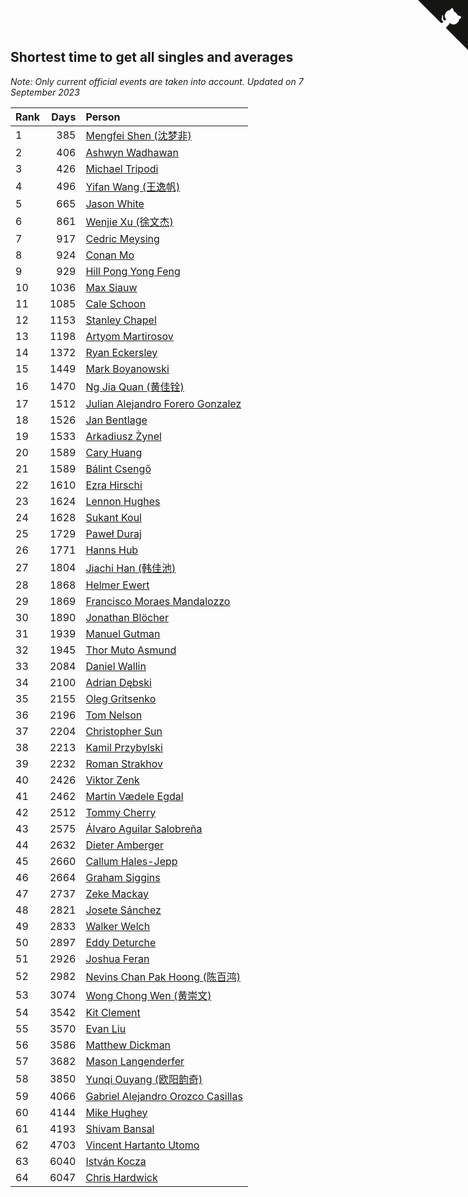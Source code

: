 ## Shortest time to get all singles and averages

*Note: Only current official events are taken into account.*
*Updated on  7 September 2023*

| Rank | Days | Person |
| :--- | ---: | :--- |
| 1 | 385 | [Mengfei Shen (沈梦非)](https://www.worldcubeassociation.org/persons/2018SHEN07) |
| 2 | 406 | [Ashwyn Wadhawan](https://www.worldcubeassociation.org/persons/2022WADH02) |
| 3 | 426 | [Michael Tripodi](https://www.worldcubeassociation.org/persons/2021TRIP01) |
| 4 | 496 | [Yifan Wang (王逸帆)](https://www.worldcubeassociation.org/persons/2017WANY29) |
| 5 | 665 | [Jason White](https://www.worldcubeassociation.org/persons/2016WHIT16) |
| 6 | 861 | [Wenjie Xu (徐文杰)](https://www.worldcubeassociation.org/persons/2016XUWE02) |
| 7 | 917 | [Cedric Meysing](https://www.worldcubeassociation.org/persons/2017MEYS02) |
| 8 | 924 | [Conan Mo](https://www.worldcubeassociation.org/persons/2020MOCO01) |
| 9 | 929 | [Hill Pong Yong Feng](https://www.worldcubeassociation.org/persons/2017FENG10) |
| 10 | 1036 | [Max Siauw](https://www.worldcubeassociation.org/persons/2017SIAU02) |
| 11 | 1085 | [Cale Schoon](https://www.worldcubeassociation.org/persons/2014SCHO02) |
| 12 | 1153 | [Stanley Chapel](https://www.worldcubeassociation.org/persons/2016CHAP04) |
| 13 | 1198 | [Artyom Martirosov](https://www.worldcubeassociation.org/persons/2016MART29) |
| 14 | 1372 | [Ryan Eckersley](https://www.worldcubeassociation.org/persons/2019ECKE02) |
| 15 | 1449 | [Mark Boyanowski](https://www.worldcubeassociation.org/persons/2014BOYA01) |
| 16 | 1470 | [Ng Jia Quan (黄佳铨)](https://www.worldcubeassociation.org/persons/2015QUAN03) |
| 17 | 1512 | [Julian Alejandro Forero Gonzalez](https://www.worldcubeassociation.org/persons/2018GONZ30) |
| 18 | 1526 | [Jan Bentlage](https://www.worldcubeassociation.org/persons/2010BENT01) |
| 19 | 1533 | [Arkadiusz Żynel](https://www.worldcubeassociation.org/persons/2018ZYNE01) |
| 20 | 1589 | [Cary Huang](https://www.worldcubeassociation.org/persons/2015HUAN48) |
| 21 | 1589 | [Bálint Csengő](https://www.worldcubeassociation.org/persons/2019CSEN01) |
| 22 | 1610 | [Ezra Hirschi](https://www.worldcubeassociation.org/persons/2019HIRS01) |
| 23 | 1624 | [Lennon Hughes](https://www.worldcubeassociation.org/persons/2017HUGH04) |
| 24 | 1628 | [Sukant Koul](https://www.worldcubeassociation.org/persons/2014KOUL01) |
| 25 | 1729 | [Paweł Duraj](https://www.worldcubeassociation.org/persons/2016DURA09) |
| 26 | 1771 | [Hanns Hub](https://www.worldcubeassociation.org/persons/2013HUBH01) |
| 27 | 1804 | [Jiachi Han (韩佳池)](https://www.worldcubeassociation.org/persons/2014HANJ02) |
| 28 | 1868 | [Helmer Ewert](https://www.worldcubeassociation.org/persons/2015EWER01) |
| 29 | 1869 | [Francisco Moraes Mandalozzo](https://www.worldcubeassociation.org/persons/2017MAND13) |
| 30 | 1890 | [Jonathan Blöcher](https://www.worldcubeassociation.org/persons/2018BLOC01) |
| 31 | 1939 | [Manuel Gutman](https://www.worldcubeassociation.org/persons/2017GUTM01) |
| 32 | 1945 | [Thor Muto Asmund](https://www.worldcubeassociation.org/persons/2017ASMU01) |
| 33 | 2084 | [Daniel Wallin](https://www.worldcubeassociation.org/persons/2013WALL03) |
| 34 | 2100 | [Adrian Dębski](https://www.worldcubeassociation.org/persons/2017DEBS01) |
| 35 | 2155 | [Oleg Gritsenko](https://www.worldcubeassociation.org/persons/2011GRIT01) |
| 36 | 2196 | [Tom Nelson](https://www.worldcubeassociation.org/persons/2013NELS01) |
| 37 | 2204 | [Christopher Sun](https://www.worldcubeassociation.org/persons/2017SUNC02) |
| 38 | 2213 | [Kamil Przybylski](https://www.worldcubeassociation.org/persons/2016PRZY01) |
| 39 | 2232 | [Roman Strakhov](https://www.worldcubeassociation.org/persons/2012STRA02) |
| 40 | 2426 | [Viktor Zenk](https://www.worldcubeassociation.org/persons/2016ZENK01) |
| 41 | 2462 | [Martin Vædele Egdal](https://www.worldcubeassociation.org/persons/2013EGDA02) |
| 42 | 2512 | [Tommy Cherry](https://www.worldcubeassociation.org/persons/2015CHER07) |
| 43 | 2575 | [Álvaro Aguilar Salobreña](https://www.worldcubeassociation.org/persons/2015SALO01) |
| 44 | 2632 | [Dieter Amberger](https://www.worldcubeassociation.org/persons/2016AMBE02) |
| 45 | 2660 | [Callum Hales-Jepp](https://www.worldcubeassociation.org/persons/2012HALE01) |
| 46 | 2664 | [Graham Siggins](https://www.worldcubeassociation.org/persons/2016SIGG01) |
| 47 | 2737 | [Zeke Mackay](https://www.worldcubeassociation.org/persons/2015MACK06) |
| 48 | 2821 | [Josete Sánchez](https://www.worldcubeassociation.org/persons/2015SANC18) |
| 49 | 2833 | [Walker Welch](https://www.worldcubeassociation.org/persons/2011WELC01) |
| 50 | 2897 | [Eddy Deturche](https://www.worldcubeassociation.org/persons/2014DETU01) |
| 51 | 2926 | [Joshua Feran](https://www.worldcubeassociation.org/persons/2011FERA01) |
| 52 | 2982 | [Nevins Chan Pak Hoong (陈百鸿)](https://www.worldcubeassociation.org/persons/2010CHAN20) |
| 53 | 3074 | [Wong Chong Wen (黄崇文)](https://www.worldcubeassociation.org/persons/2014WENW01) |
| 54 | 3542 | [Kit Clement](https://www.worldcubeassociation.org/persons/2008CLEM01) |
| 55 | 3570 | [Evan Liu](https://www.worldcubeassociation.org/persons/2009LIUE01) |
| 56 | 3586 | [Matthew Dickman](https://www.worldcubeassociation.org/persons/2013DICK01) |
| 57 | 3682 | [Mason Langenderfer](https://www.worldcubeassociation.org/persons/2013LANG03) |
| 58 | 3850 | [Yunqi Ouyang (欧阳韵奇)](https://www.worldcubeassociation.org/persons/2007YUNQ01) |
| 59 | 4066 | [Gabriel Alejandro Orozco Casillas](https://www.worldcubeassociation.org/persons/2008CASI01) |
| 60 | 4144 | [Mike Hughey](https://www.worldcubeassociation.org/persons/2007HUGH01) |
| 61 | 4193 | [Shivam Bansal](https://www.worldcubeassociation.org/persons/2011BANS02) |
| 62 | 4703 | [Vincent Hartanto Utomo](https://www.worldcubeassociation.org/persons/2010UTOM01) |
| 63 | 6040 | [István Kocza](https://www.worldcubeassociation.org/persons/2005KOCZ01) |
| 64 | 6047 | [Chris Hardwick](https://www.worldcubeassociation.org/persons/2003HARD01) |


<a href="https://github.com/JustinTimeCuber/wca_statistics" class="github-corner" aria-label="View source on Github"><svg width="80" height="80" viewBox="0 0 250 250" style="fill:#151513; color:#fff; position: absolute; top: 0; border: 0; right: 0;" aria-hidden="true"><path d="M0,0 L115,115 L130,115 L142,142 L250,250 L250,0 Z"></path><path d="M128.3,109.0 C113.8,99.7 119.0,89.6 119.0,89.6 C122.0,82.7 120.5,78.6 120.5,78.6 C119.2,72.0 123.4,76.3 123.4,76.3 C127.3,80.9 125.5,87.3 125.5,87.3 C122.9,97.6 130.6,101.9 134.4,103.2" fill="currentColor" style="transform-origin: 130px 106px;" class="octo-arm"></path><path d="M115.0,115.0 C114.9,115.1 118.7,116.5 119.8,115.4 L133.7,101.6 C136.9,99.2 139.9,98.4 142.2,98.6 C133.8,88.0 127.5,74.4 143.8,58.0 C148.5,53.4 154.0,51.2 159.7,51.0 C160.3,49.4 163.2,43.6 171.4,40.1 C171.4,40.1 176.1,42.5 178.8,56.2 C183.1,58.6 187.2,61.8 190.9,65.4 C194.5,69.0 197.7,73.2 200.1,77.6 C213.8,80.2 216.3,84.9 216.3,84.9 C212.7,93.1 206.9,96.0 205.4,96.6 C205.1,102.4 203.0,107.8 198.3,112.5 C181.9,128.9 168.3,122.5 157.7,114.1 C157.9,116.9 156.7,120.9 152.7,124.9 L141.0,136.5 C139.8,137.7 141.6,141.9 141.8,141.8 Z" fill="currentColor" class="octo-body"></path></svg></a><style>.github-corner:hover .octo-arm{animation:octocat-wave 560ms ease-in-out}@keyframes octocat-wave{0%,100%{transform:rotate(0)}20%,60%{transform:rotate(-25deg)}40%,80%{transform:rotate(10deg)}}@media (max-width:500px){.github-corner:hover .octo-arm{animation:none}.github-corner .octo-arm{animation:octocat-wave 560ms ease-in-out}}</style>
